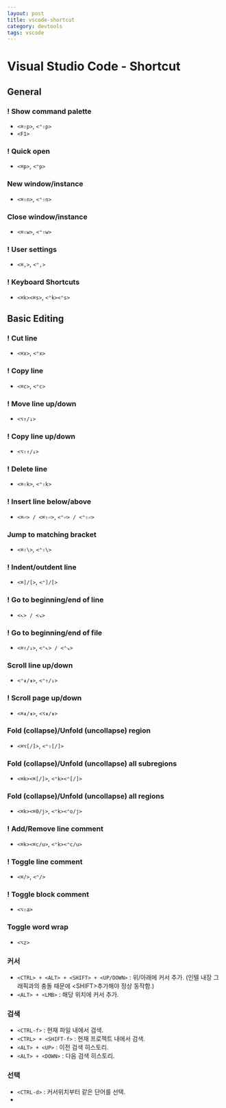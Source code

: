 ```yaml
---
layout: post
title: vscode-shortcut
category: devtools
tags: vscode
---
```




# Visual Studio Code - Shortcut

## General

### ! Show command palette

- `<⌘⇧p>`, `<⌃⇧p>`
- `<F1>`

### ! Quick open

- `<⌘p>`, `<⌃p>`

### New window/instance

- `<⌘⇧n>`, `<⌃⇧n>`

### Close window/instance

- `<⌘⇧w>`, `<⌃⇧w>`

### ! User settings

- `<⌘,>`, `<⌃,>`

### ! Keyboard Shortcuts

- `<⌘k><⌘s>`, `<⌃k><⌃s>`

## Basic Editing

### ! Cut line

- `<⌘x>`, `<⌃x>`

### ! Copy line

- `<⌘c>`, `<⌃c>`

### ! Move line up/down

- `<⌥↑/↓>`

### ! Copy line up/down

- `<⌥⇧↑/↓>`

### ! Delete line
- `<⌘⇧k>`, `<⌃⇧k>`

### ! Insert line below/above

- `<⌘⏎> / <⌘⇧⏎>`, `<⌃⏎> / <⌃⇧⏎>`

### Jump to matching bracket

- `<⌘⇧\>`, `<⌃⇧\>`

### ! Indent/outdent line 

- `<⌘]/[>`, `<⌃]/[>`

### ! Go to beginning/end of line

- `<↖︎> / <↘︎>`

### ! Go to beginning/end of file

- `<⌘↑/↓>`, `<⌃↖︎> / <⌃↘︎>`

### Scroll line up/down
- `<⌃⇞/⇟>`, `<⌃↑/↓>`

### ! Scroll page up/down

- `<⌘⇞/⇟>`, `<⌥⇞/⇟>`

### Fold (collapse)/Unfold (uncollapse) region

- `<⌘⌥[/]>`, `<⌃⇧[/]>`

### Fold (collapse)/Unfold (uncollapse) all subregions

- `<⌘k><⌘[/]>`, `<⌃k><⌃[/]>`

### Fold (collapse)/Unfold (uncollapse) all regions

- `<⌘k><⌘0/j>`, `<⌃k><⌃o/j>`

### ! Add/Remove line comment

- `<⌘k><⌘c/u>`, `<⌃k><⌃c/u>`

### ! Toggle line comment

- `<⌘/>`, `<⌃/>`

### ! Toggle block comment

- `<⌥⇧a>`

### Toggle word wrap

- `<⌥z>`

### 커서

- `<CTRL> + <ALT> + <SHIFT> + <UP/DOWN>` : 위/아래에 커서 추가. (인텔 내장 그래픽과의 충돌 때문에 \<SHIFT>추가해야 정상 동작함.)
- `<ALT> + <LMB>` : 해당 위치에 커서 추가.

### 검색

- `<CTRL-f>` : 현재 파일 내에서 검색.
- `<CTRL> + <SHIFT-f>` : 현재 프로젝트 내에서 검색.
- `<ALT> + <UP>` : 이전 검색 히스토리.
- `<ALT> + <DOWN>` : 다음 검색 히스토리.


### 선택

- `<CTRL-d>` : 커서위치부터 같은 단어를 선택.
- ​